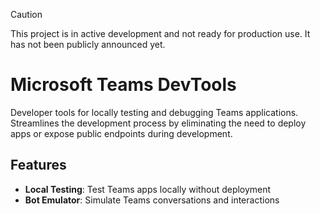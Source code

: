 > [!CAUTION]
> This project is in active development and not ready for production use. It has not been publicly announced yet.

# Microsoft Teams DevTools

Developer tools for locally testing and debugging Teams applications. Streamlines the development process by eliminating the need to deploy apps or expose public endpoints during development.

## Features

- **Local Testing**: Test Teams apps locally without deployment
- **Bot Emulator**: Simulate Teams conversations and interactions
